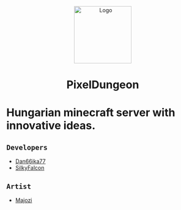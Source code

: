 <p align="center"> <img src="https://i.imgur.com/8X8ZDUv.png" alt="Logo" width="150" height="150"> </a>

<h1 align="center">PixelDungeon</h1> 

# Hungarian minecraft server with innovative ideas.

## `Developers`
- [Dan66ika77](github.com/Danika6677)
- [SilkyFalcon](github.com/silkyfalcon)

## `Artist`
- [Majozi](github.com/Highttie)
